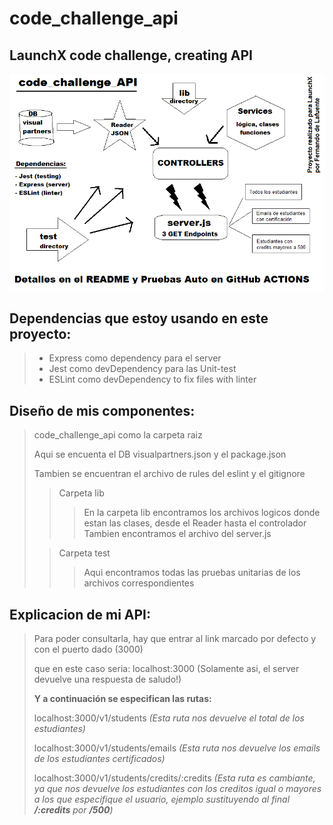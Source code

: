 # code_challenge_api
## LaunchX code challenge, creating API

<img src="https://github.com/Lfer1111/code_challenge_api/blob/master/Project-Design.png">

## Dependencias que estoy usando en este proyecto:

> - Express como dependency para el server
> - Jest como devDependency para las Unit-test
> - ESLint como devDependency to fix files with linter

## Diseño de mis componentes:

> code_challenge_api como la carpeta raiz
>
> Aqui se encuenta el DB visualpartners.json y el package.json
>
> Tambien se encuentran el archivo de rules del eslint y el gitignore
>
>> Carpeta lib
>>> En la carpeta lib encontramos los archivos logicos donde estan las clases, desde el Reader hasta el controlador
>>> Tambien encontramos el archivo del server.js
>
>> Carpeta test
>>> Aqui encontramos todas las pruebas unitarias de los archivos correspondientes

## Explicacion de mi API:

> Para poder consultarla, hay que entrar al link marcado por defecto y con el puerto dado (3000)
> 
> que en este caso seria: localhost:3000  (Solamente asi, el server devuelve una respuesta de saludo!) 
>
> **Y a continuación se especifican las rutas:**
>
> localhost:3000/v1/students *(Esta ruta nos devuelve el total de los estudiantes)*
> 
> localhost:3000/v1/students/emails *(Esta ruta nos devuelve los emails de los estudiantes certificados)*
>
> localhost:3000/v1/students/credits/:credits *(Esta ruta es cambiante, ya que nos devuelve los estudiantes con los creditos igual o mayores a los que especifique el usuario, ejemplo sustituyendo al final **/:credits** por **/500**)*
>
